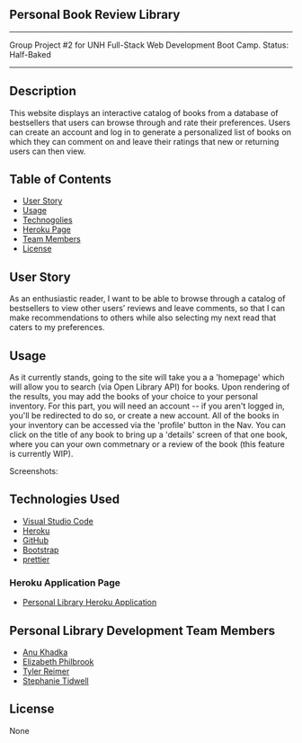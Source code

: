 ## Personal Book Review Library

***

Group Project #2 for UNH Full-Stack Web Development Boot Camp.
Status: Half-Baked

***

## Description

This website displays an interactive catalog of books from a database of bestsellers that users can browse through and rate their preferences. Users can create an account and log in to generate a personalized list of books on which they can comment on and leave their ratings that new or returning users can then view.

## Table of Contents

- [User Story](#userstory)
- [Usage](#usage)
- [Technogolies](#technologiesused)
- [Heroku Page](#herokuapplicationpage)
- [Team Members](#personallibrarydevelopmentteammembers)
- [License](#license)

## User Story

As an enthusiastic reader, I want to be able to browse through a catalog of bestsellers to view other users’ reviews and leave comments, so that I can make recommendations to others while also selecting my next read that caters to my preferences. 

## Usage

As it currently stands, going to the site will take you a a 'homepage' which will allow you to search (via Open Library API) for books. Upon rendering of the results, you may add the books of your choice to your personal inventory. For this part, you will need an account -- if you aren't logged in, you'll be redirected to do so, or create a new account. All of the books in your inventory can be accessed via the 'profile' button in the Nav. You can click on the title of any book to bring up a 'details' screen of that one book, where you can your own commetnary or a review of the book (this feature is currently WIP).

Screenshots: 


## Technologies Used

- [Visual Studio Code](https://code.visualstudio.com/)
- [Heroku](https://www.heroku.com/)
- [GitHub](https://www.github.com)
- [Bootstrap](https://www.npmjs.com/package/bootstrap)
- [prettier](https://www.npmjs.com/package/prettier)


### Heroku Application Page 

- [Personal Library Heroku Application](https://frozen-dusk-71829.herokuapp.com/)


## Personal Library Development Team Members

- [Anu Khadka](https://github.com/anukhadka19)
- [Elizabeth Philbrook](https://github.com/Zeizil)
- [Tyler Reimer](https://github.com/tjr1387)
- [Stephanie Tidwell](https://github.com/stephtidwell)


## License

None
